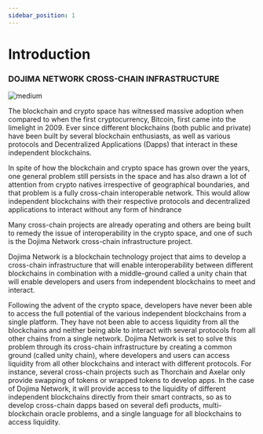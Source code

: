 ```yaml
---
sidebar_position: 1
---
```


# Introduction

### DOJIMA NETWORK CROSS-CHAIN INFRASTRUCTURE

![medium](/img/medium.png)

<!-- **Dojima Network** - A robust decentralized infrastructure that enables

- Buffer Zones
- Omni-present Protocols
- Cross-chain Interoperability
- Cross-chain Liquidity Pooling -->

The blockchain and crypto space has witnessed massive adoption when compared to when the first cryptocurrency, Bitcoin, first came into the limelight in 2009. Ever since different blockchains (both public and private) have been built by several blockchain enthusiasts, as well as various protocols and Decentralized Applications (Dapps) that interact in these independent blockchains.

In spite of how the blockchain and crypto space has grown over the years, one general problem still persists in the space and has also drawn a lot of attention from crypto natives irrespective of geographical boundaries, and that problem is a fully cross-chain interoperable network. This would allow independent blockchains with their respective protocols and decentralized applications to interact without any form of hindrance

Many cross-chain projects are already operating and others are being built to remedy the issue of interoperability in the crypto space, and one of such is the Dojima Network cross-chain infrastructure project.

Dojima Network is a blockchain technology project that aims to develop a cross-chain infrastructure that will enable interoperability between different blockchains in combination with a middle-ground called a unity chain that will enable developers and users from independent blockchains to meet and interact.

Following the advent of the crypto space, developers have never been able to access the full potential of the various independent blockchains from a single platform. They have not been able to access liquidity from all the blockchains and neither being able to interact with several protocols from all other chains from a single network. Dojima Network is set to solve this problem through its cross-chain infrastructure by creating a common ground (called unity chain), where developers and users can access liquidity from all other blockchains and interact with different protocols. For instance, several cross-chain projects such as Thorchain and Axelar only provide swapping of tokens or wrapped tokens to develop apps. In the case of Dojima Network, it will provide access to the liquidity of different independent blockchains directly from their smart contracts, so as to develop cross-chain dapps based on several defi products, multi-blockchain oracle problems, and a single language for all blockchains to access liquidity.

